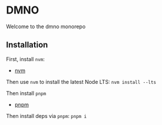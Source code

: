 # DMNO

Welcome to the dmno monorepo

## Installation

First, install `nvm`: 
- [nvm](https://github.com/nvm-sh/nvm)

Then use `nvm` to install the latest Node LTS: 
`nvm install --lts`

Then install `pnpm`
- [pnpm](https://pnpm.io/installation)

Then install deps via `pnpm`: 
`pnpm i`



